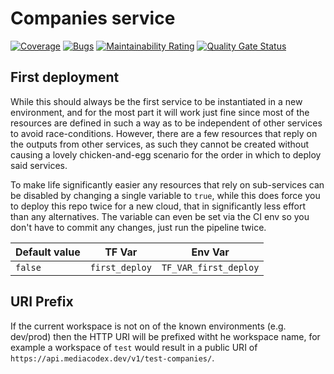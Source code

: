 # Companies service

[![Coverage](https://sonarcloud.io/api/project_badges/measure?project=MediaCodex_service-companies&metric=coverage)](https://sonarcloud.io/dashboard?id=MediaCodex_service-companies)
[![Bugs](https://sonarcloud.io/api/project_badges/measure?project=MediaCodex_service-companies&metric=bugs)](https://sonarcloud.io/dashboard?id=MediaCodex_service-companies)
[![Maintainability Rating](https://sonarcloud.io/api/project_badges/measure?project=MediaCodex_service-companies&metric=sqale_rating)](https://sonarcloud.io/dashboard?id=MediaCodex_service-companies)
[![Quality Gate Status](https://sonarcloud.io/api/project_badges/measure?project=MediaCodex_service-companies&metric=alert_status)](https://sonarcloud.io/dashboard?id=MediaCodex_service-companies)

## First deployment

While this should always be the first service to be instantiated in a new environment, and for the most part it will work just fine since
most of the resources are defined in such a way as to be independent of other services to avoid race-conditions. However, there are a few
resources that reply on the outputs from other services, as such they cannot be created without causing a lovely chicken-and-egg scenario
for the order in which to deploy said services.

To make life significantly easier any resources that rely on sub-services can be disabled by changing a single variable to `true`, while
this does force you to deploy this repo twice for a new cloud, that in significantly less effort than any alternatives. The variable can
even be set via the CI env so you don't have to commit any changes, just run the pipeline twice.

| Default value | TF Var         | Env Var               |
| ------------- | -------------- | --------------------- |
| `false`       | `first_deploy` | `TF_VAR_first_deploy` |


## URI Prefix

If the current workspace is not on of the known environments (e.g. dev/prod) then the HTTP URI will be prefixed witht he workspace name,
for example a workspace of `test` would result in a public URI of `https://api.mediacodex.dev/v1/test-companies/`.